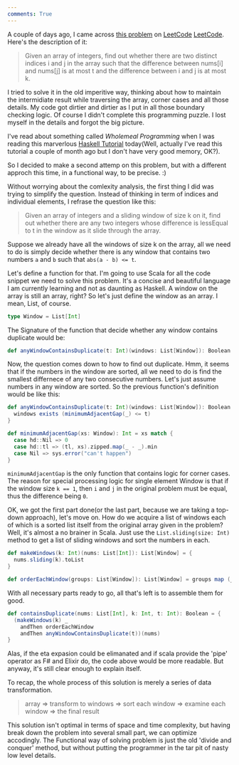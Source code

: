```yaml
---
comments: True
---
```


A couple of days ago, I came across [this problem][Contains Duplicate III] on [LeetCode] [LeetCode]. Here's the description of it:

> Given an array of integers, find out whether there are two distinct indices i and j in the array such that the difference between nums[i] and nums[j] is at most t and the difference between i and j is at most k.

I tried to solve it in the old imperitive way, thinking about how to maintain the intermidiate result while traversing the array, corner cases and all those details. My code got dirtier and dirtier as I put in all those boundary checking logic. Of course I didn't complete this programming puzzle. I lost myself in the details and forgot the big picture.

I've read about something called *Wholemeal Programming* when I was reading this marverlous [Haskell Tutorial][Wholemeal Programming] today(Well, actually I've read this tutorial a couple of month ago but I don't have very good memory, OK?).

So I decided to make a second attemp on this problem, but with a different approch this time, in a functional way, to be precise. :)

Without worrying about the comlexity analysis, the first thing I did was trying to simplify the question. Instead of thinking in term of indices and individual elements, I refrase the question like this:

> Given an array of integers and a sliding window of size k on it, find out whether there are any two integers whose difference is lessEqual to t in the window as it slide through the array.

Suppose we already have all the windows of size k on the array, all we need to do is simply decide whether there is any window that contains two numbers `a` and `b` such that `abs(a - b) <= t`.

Let's define a function for that. I'm going to use Scala for all the code snippet we need to solve this problem. It's a concise and beautiful language I am currently learning and not as daunting as Haskell.
A window on the array is still an array, right? So let's just define the window as an array. I mean, List, of course.

```scala
type Window = List[Int]
```

The Signature of the function that decide whether any window contains duplicate would be:

```scala
def anyWindowContainsDuplicate(t: Int)(windows: List[Window]): Boolean = ???
```

Now, the question comes down to how to find out duplicate. Hmm, it seems that if the numbers in the window are sorted, all we need to do is find the smallest differnece of any two consecutive numbers. Let's just assume numbers in any window are sorted. So the previous function's definition would be like this:

```scala
def anyWindowContainsDuplicate(t: Int)(windows: List[Window]): Boolean = {
  windows exists (minimumAdjacentGap(_) <= t)
}

def minimumAdjacentGap(xs: Window): Int = xs match {
  case hd::Nil => 0
  case hd::tl => (tl, xs).zipped.map(_ - _).min
  case Nil => sys.error("can't happen")
}
```

`minimumAdjacentGap` is the only function that contains logic for corner cases.  The reason for special processing logic for single element Window is that if the window size `k == 1`, then `i` and `j` in the original problem must be equal, thus the difference being `0`.  

OK, we got the first part done(or the last part, because we are taking a top-down approach), let's move on. How do we acquire a list of windows each of which is a sorted list itself from the original array given in the problem? Well, it's almost a no brainer in Scala. Just use the `List.sliding(size: Int)` method to get a list of sliding windows and sort the numbers in each.

```scala
def makeWindows(k: Int)(nums: List[Int]): List[Window] = {
  nums.sliding(k).toList
}

def orderEachWindow(groups: List[Window]): List[Window] = groups map (_.sorted)
```

With all necessary parts ready to go, all that's left is to assemble them for good.

```scala
def containsDuplicate(nums: List[Int], k: Int, t: Int): Boolean = {
  (makeWindows(k) _
    andThen orderEachWindow
    andThen anyWindowContainsDuplicate(t))(nums)
}
```

Alas, if the eta expasion could be elimanated and if scala provide the 'pipe' operator as F# and Elixir do, the code above would be more readable. But anyway, it's still clear enough to explain itself.

To recap, the whole process of this solution is merely a series of data transformation.

> array => transform to windows => sort each window => examine each window => the final result

This solution isn't optimal in terms of space and time complexity, but having break down the problem into several small part, we can optimize accodingly. The Functional way of solving problem is just the old 'divide and conquer' method, but without putting the programmer in the tar pit of nasty low level details. 

[Contains Duplicate III]: https://leetcode.com/problems/contains-duplicate-iii/
[LeetCode]: https://leetcode.com/
[Wholemeal Programming]: https://www.fpcomplete.com/user/byorgey/introduction-to-haskell/1-haskell-basics#wholemeal-programming
